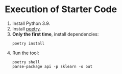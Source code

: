# Execution of Starter Code

1. Install Python 3.9.
2. Install [poetry](https://python-poetry.org/docs/master/#installation).
3. **Only the first time**, install dependencies:
    ```shell
    poetry install
    ```
4. Run the tool:
    ```shell
    poetry shell
    parse-package api -p sklearn -o out
    ```
